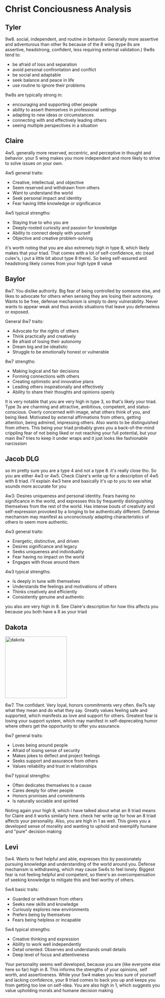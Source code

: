 # Christ Conciousness Analysis

## Tyler

9w8. social, independent, and routine in behavior. Generally more assertive and adventurous than other 9s because of the 8 wing (type 8s are assertive, headstrong, confident, less requiring external validation.)
9w8s tend to:

-   be afraid of loss and separation
-   avoid personal confrontation and conflict
-   be social and adaptable
-   seek balance and peace in life
-   use routine to ignore their problems

9w8s are typically strong in:

-   encouraging and supporting other people
-   ability to assert themselves in professional settings
-   adapting to new ideas or circumstances
-   connecting with and effectively leading others
-   seeing multiple perspectives in a situation

## Claire

4w5. generally more reserved, eccentric, and perceptive in thought and behavior. your 5 wing makes you more independent and more likely to strive to solve issues on your own.

4w5 general traits:

-   Creative, intellectual, and objective
-   Seem reserved and withdrawn from others
-   Want to understand the world
-   Seek personal impact and identity
-   Fear having little knowledge or significance

4w5 typical strengths:

-   Staying true to who you are
-   Deeply-rooted curiosity and passion for knowledge
-   Ability to connect deeply with yourself
-   Objective and creative problem-solving

it's worth noting that you are also extremely high in type 8, which likely makes that your triad. That comes with a lot of self-confidence, etc (read culex's, i put a little bit about type 8 there). So being self-assured and headstrong likely comes from your high type 8 value

## Baylor

8w7. You dislike authority. Big fear of being controlled by someone else, and likes to advocate for others when sensing they are losing their autonomy. Wants to be free, defense mechanism is simply to deny vulnerability. Never wants to appear weak and thus avoids situations that leave you defenseless or exposed.

General 8w7 traits:

-   Advocate for the rights of others
-   Think practically and creatively
-   Be afraid of losing their autonomy
-   Dream big and be idealistic
-   Struggle to be emotionally honest or vulnerable

8w7 strengths:

-   Making logical and fair decisions
-   Forming connections with others
-   Creating optimistic and innovative plans
-   Leading others inspirationally and effectively
-   Ability to share their thoughts and opinions openly

It is very notable that you are very high in type 3, so that's likely your triad. Type 3s are charming and attractive, ambitious, competent, and status-conscious. Overly concerned with image, what others think of you, and being liked. Motivated by external affirmations from others, getting attention, being admired, impressing others. Also wants to be distinguished from others. This being your triad probably gives you a back-of-the-mind crippling fear of not being liked or not reaching your full potential, but your main 8w7 tries to keep it under wraps and it just looks like fashionable narcissism

## Jacob DLG

so im pretty sure you are a type 4 and not a type 8. it's really close tho. So you are either 4w3 or 4w5. Check Claire's write up for a description of 4w5 with 8 triad. i'll explain 4w3 here and basically it's up to you to see what sounds more accurate for you

4w3: Desires uniqueness and personal identity. Fears having no significance in the world, and expresses this by frequently distinguishing themselves from the rest of the world. Has intense bouts of creativity and self-expression provoked by a longing to be authentically different. Defense mechanism may manifest as unconsciously adapting characteristics of others to seem more authentic.

4w3 general traits:

-   Energetic, distinctive, and driven
-   Desires significance and legacy
-   Seeks uniqueness and individuality
-   Fear having no impact on the world
-   Engages with those around them

4w3 typical strengths:

-   Is deeply in tune with themselves
-   Understands the feelings and motivations of others
-   Thinks creatively and efficiently
-   Consistently genuine and authentic

you also are very high in 8. See Claire's description for how this affects you because you both have a 8 as your triad

## Dakota

<img src="https://cdakotabrown.github.io/docs/pictures/dakota.png" alt="dakota" width="200"/>

6w7. The confidant. Very loyal, honors commitments very often. 6w7s say what they mean and do what they say. Greatly values feeling safe and supported, which manifests as love and support for others. Greatest fear is losing your support system, which may manifest in self-deprecating humor where others get the opportunity to offer you assurance.

6w7 general traits:

-   Loves being around people
-   Afraid of losing sense of security
-   Makes jokes to deflect and project feelings
-   Seeks support and assurance from others
-   Values reliability and trust in relationships

6w7 typical strengths:

-   Often dedicates themselves to a cause
-   Cares deeply for other people
-   Honors promises and commitments
-   Is naturally sociable and spirited

Noting again your high 8, which i have talked about what an 8 triad means for Claire and it works similarly here. check her write up for how an 8 triad affects your personality. Also, you are high in 1 as well. This gives you a developed sense of morality and wanting to uphold and exemplify humane and "pure" decision making

## Levi

5w4. Wants to feel helpful and able, expresses this by passionately pursuing knowledge and understanding of the world around you. Defense mechanism is withdrawing, which may cause 5w4s to feel lonely. Biggest fear is not feeling helpful and competent, so there's an overcompensation of seeking knowledge to mitigate this and feel worthy of others.

5w4 basic traits:

-   Guarded or withdrawn from others
-   Seeks new skills and knowledge
-   Curiously explores new environments
-   Prefers being by themselves
-   Fears being helpless or incapable

5w4 typical strengths:

-   Creative thinking and expression
-   Ability to work well independently
-   Detail oriented: Observes and understands small details
-   Deep level of focus and attentiveness

Your personality seems well developed, because you are (like everyone else here so far) high in 8. This informs the strengths of your opinions, self worth, and assertiveness. While your 5w4 makes you less sure of yourself and lacking confidence, your 8 triad comes to back you up and keeps you from getting too low on self-idea. You are also high in 1, which suggests you value upholding morals and humane decision making
